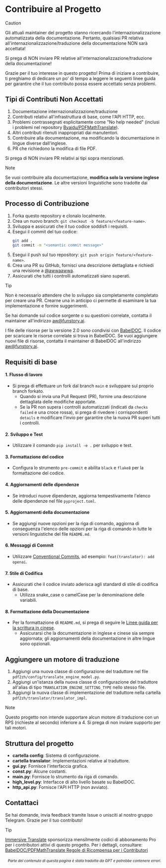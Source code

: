 # Contribuire al Progetto

> [!CAUTION]
>
> Gli attuali maintainer del progetto stanno ricercando l'internazionalizzazione automatizzata della documentazione. Pertanto, qualsiasi PR relativa all'internazionalizzazione/traduzione della documentazione NON sarà accettata!
>
> Si prega di NON inviare PR relative all'internazionalizzazione/traduzione della documentazione!

Grazie per il tuo interesse in questo progetto! Prima di iniziare a contribuire, ti preghiamo di dedicare un po' di tempo a leggere le seguenti linee guida per garantire che il tuo contributo possa essere accettato senza problemi.

## Tipi di Contributi Non Accettati

1. Documentazione internazionalizzazione/traduzione
2. Contributi relativi all'infrastruttura di base, come l'API HTTP, ecc.
3. Problemi contrassegnati esplicitamente come "No help needed" (inclusi i problemi nel repository [Byaidu/PDFMathTranslate](Byaidu/PDFMathTranslate)).
4. Altri contributi ritenuti inappropriati dai manutentori.
5. Contribuire alla documentazione, ma modificando la documentazione in lingue diverse dall'inglese.
6. PR che richiedono la modifica di file PDF.

Si prega di NON inviare PR relativi ai tipi sopra menzionati.

> [!NOTE]
>
> Se vuoi contribuire alla documentazione, **modifica solo la versione inglese della documentazione**. Le altre versioni linguistiche sono tradotte dai contributori stessi.

## Processo di Contribuzione

1. Forka questo repository e clonalo localmente.
2. Crea un nuovo branch: `git checkout -b feature/<feature-name>`.
3. Sviluppa e assicurati che il tuo codice soddisfi i requisiti.
4. Esegui il commit del tuo codice:
   ```bash
   git add .
   git commit -m "<semantic commit message>"
   ```
5. Esegui il push sul tuo repository: `git push origin feature/<feature-name>`.
6. Crea una PR su GitHub, fornisci una descrizione dettagliata e richiedi una revisione a [@awwaawwa](https://github.com/awwaawwa).
7. Assicurati che tutti i controlli automatizzati siano superati.

> [!TIP]
>
> Non è necessario attendere che lo sviluppo sia completamente completato per creare una PR. Crearne una in anticipo ci permette di esaminare la tua implementazione e fornire suggerimenti.
>
> Se hai domande sul codice sorgente o su questioni correlate, contatta il maintainer all'indirizzo aw@funstory.ai.
>
> I file delle risorse per la versione 2.0 sono condivisi con [BabelDOC](https://github.com/funstory-ai/BabelDOC). Il codice per scaricare le risorse correlate si trova in BabelDOC. Se vuoi aggiungere nuovi file di risorse, contatta il maintainer di BabelDOC all'indirizzo aw@funstory.ai.

## Requisiti di base

<h4 id="sop">1. Flusso di lavoro</h4>

- Si prega di effettuare un fork dal branch `main` e sviluppare sul proprio branch forkato.
   - Quando si invia una Pull Request (PR), fornire una descrizione dettagliata delle modifiche apportate.
   - Se la PR non supera i controlli automatizzati (indicati da `checks failed` e una croce rossa), si prega di rivedere i corrispondenti `details` e modificare l'invio per garantire che la nuova PR superi tutti i controlli.


<h4 id="dev&test">2. Sviluppo e Test</h4>

- Utilizzare il comando `pip install -e .` per sviluppo e test.


<h4 id="format">3. Formattazione del codice</h4>

- Configura lo strumento `pre-commit` e abilita `black` e `flake8` per la formattazione del codice.


<h4 id="requpdate">4. Aggiornamenti delle dipendenze</h4>

- Se introduci nuove dipendenze, aggiorna tempestivamente l'elenco delle dipendenze nel file `pyproject.toml`.


<h4 id="docupdate">5. Aggiornamenti della documentazione</h4>

- Se aggiungi nuove opzioni per la riga di comando, aggiorna di conseguenza l'elenco delle opzioni per la riga di comando in tutte le versioni linguistiche del file `README.md`.


<h4 id="commitmsg">6. Messaggi di Commit</h4>

- Utilizzare [Conventional Commits](https://www.conventionalcommits.org/en/v1.0.0/), ad esempio: `feat(translator): add openai`.


<h4 id="codestyle">7. Stile di Codifica</h4>

- Assicurati che il codice inviato aderisca agli standard di stile di codifica di base.
   - Utilizza snake_case o camelCase per la denominazione delle variabili.


<h4 id="doctypo">8. Formattazione della Documentazione</h4>

- Per la formattazione di `README.md`, si prega di seguire le [Linee guida per la scrittura in cinese](https://github.com/sparanoid/chinese-copywriting-guidelines).
   - Assicurarsi che la documentazione in inglese e cinese sia sempre aggiornata; gli aggiornamenti della documentazione in altre lingue sono opzionali.

## Aggiungere un motore di traduzione

1. Aggiungi una nuova classe di configurazione del traduttore nel file `pdf2zh/config/translate_engine_model.py`.
2. Aggiungi un'istanza della nuova classe di configurazione del traduttore all'alias di tipo `TRANSLATION_ENGINE_SETTING_TYPE` nello stesso file.
3. Aggiungi la nuova classe di implementazione del traduttore nella cartella `pdf2zh/translator/translator_impl`.

> [!NOTE]
>
> Questo progetto non intende supportare alcun motore di traduzione con un RPS (richieste al secondo) inferiore a 4. Si prega di non inviare supporto per tali motori.

## Struttura del progetto

- **cartella config**: Sistema di configurazione.
- **cartella translator**: Implementazioni relative al traduttore.
- **gui.py**: Fornisce l'interfaccia grafica.
- **const.py**: Alcune costanti.
- **main.py**: Fornisce lo strumento da riga di comando.
- **high_level.py**: Interfacce di alto livello basate su BabelDOC.
- **http_api.py**: Fornisce l'API HTTP (non avviato).

## Contattaci

Se hai domande, invia feedback tramite Issue o unisciti al nostro gruppo Telegram. Grazie per il tuo contributo!

> [!TIP]
>
> [Immersive Translate](https://immersivetranslate.com) sponsorizza mensilmente codici di abbonamento Pro per i contributori attivi di questo progetto. Per i dettagli, consultare: [BabelDOC/PDFMathTranslate Regole di Ricompensa per i Contributori](https://funstory-ai.github.io/BabelDOC/CONTRIBUTOR_REWARD/)

<div align="right"> 
<h6><small>Parte del contenuto di questa pagina è stata tradotta da GPT e potrebbe contenere errori.</small></h6>